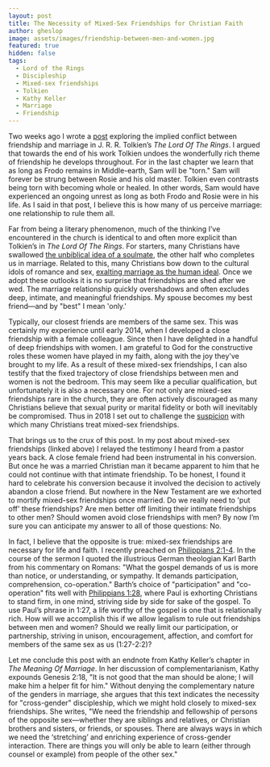 ```yaml
---
layout: post
title: The Necessity of Mixed-Sex Friendships for Christian Faith
author: gheslop
image: assets/images/friendship-between-men-and-women.jpg
featured: true
hidden: false
tags:
  - Lord of the Rings
  - Discipleship
  - Mixed-sex friendships
  - Tolkien
  - Kathy Keller
  - Marriage
  - Friendship
---
```

Two weeks ago I wrote a [post](https://rekindle.co.za/content/2021-01-13-tolkien-friendship-versus-marriage "Tolkien: Marriage Versus Friendship") exploring the implied conflict between friendship and marriage in J. R. R. Tolkien’s _The Lord Of The Rings_. I argued that towards the end of his work Tolkien undoes the wonderfully rich theme of friendship he develops throughout. For in the last chapter we learn that as long as Frodo remains in Middle-earth, Sam will be "torn." Sam will forever be strung between Rosie and his old master. Tolkien even contrasts being torn with becoming whole or healed. In other words, Sam would have experienced an ongoing unrest as long as both Frodo and Rosie were in his life. As I said in that post, I believe this is how many of us perceive marriage: one relationship to rule them all.

Far from being a literary phenomenon, much of the thinking I’ve encountered in the church is identical to and often more explicit than Tolkien’s in _The Lord Of The Rings_. For starters, many Christians have swallowed [the unbiblical idea of a soulmate](https://rekindle.co.za/content/2020-12-03-john-calvin-marriage-singleness "Does Marriage Complete Us?"), the other half who completes us in marriage. Related to this, many Christians bow down to the cultural idols of romance and sex, [exalting marriage as the human ideal](https://rekindle.co.za/content/2020-11-12-1-corinthians-7-is-it-better-to-marry "Is Is Better To Marry?"). Once we adopt these outlooks it is no surprise that friendships are shed after we wed. The marriage relationship quickly overshadows and often excludes deep, intimate, and meaningful friendships. My spouse becomes my best friend—and by "best" I mean 'only.'

Typically, our closest friends are members of the same sex. This was certainly my experience until early 2014, when I developed a close friendship with a female colleague. Since then I have delighted in a handful of deep friendships with women. I am grateful to God for the constructive roles these women have played in my faith, along with the joy they've brought to my life. As a result of these mixed-sex friendships, I can also testify that the fixed trajectory of close friendships between men and women is not the bedroom. This may seem like a peculiar qualification, but unfortunately it is also a necessary one. For not only are mixed-sex friendships rare in the church, they are often actively discouraged as many Christians believe that sexual purity or marital fidelity or both will inevitably be compromised. Thus in 2018 I set out to challenge the [suspicion](https://rekindle.co.za/content/can-i-be-friends-with-girls/ "Can I Have Girl Friends?") with which many Christians treat mixed-sex friendships.

That brings us to the crux of this post. In my post about mixed-sex friendships (linked above) I relayed the testimony I heard from a pastor years back. A close female friend had been instrumental in his conversion. But once he was a married Christian man it became apparent to him that he could not continue with that intimate friendship. To be honest, I found it hard to celebrate his conversion because it involved the decision to actively abandon a close friend. But nowhere in the New Testament are we exhorted to mortify mixed-sex friendships once married. Do we really need to 'put off' these friendships? Are men better off limiting their intimate friendships to other men? Should women avoid close friendships with men? By now I’m sure you can anticipate my answer to all of those questions: No.

In fact, I believe that the opposite is true: mixed-sex friendships are necessary for life and faith. I recently preached on [Philippians 2:1-4](https://rekindle.co.za/content/2020-07-27-philippians-2-1-4-devotional "Philippians 2:1-4 Devotional"). In the course of the sermon I quoted the illustrious German theologian Karl Barth from his commentary on Romans: "What the gospel demands of us is more than notice, or understanding, or sympathy. It demands participation, comprehension, co-operation." Barth’s choice of "participation" and "co-operation" fits well with [Philippians 1:28](https://rekindle.co.za/content/2020-07-20-philippians-1-27-30-devotional "Philippians 1:27-30 Devotional"), where Paul is exhorting Christians to stand firm, in one mind, striving side by side for sake of the gospel. To use Paul’s phrase in 1:27, a life worthy of the gospel is one that is relationally rich. How will we accomplish this if we allow legalism to rule out friendships between men and women? Should we really limit our participation, or partnership, striving in unison, encouragement, affection, and comfort for members of the same sex as us (1:27-2:2)?

Let me conclude this post with an endnote from Kathy Keller’s chapter in _The Meaning Of Marriage_. In her discussion of complementarianism, Kathy expounds Genesis 2:18, "It is not good that the man should be alone; I will make him a helper fit for him." Without denying the complementary nature of the genders in marriage, she argues that this text indicates the necessity for "cross-gender" discipleship, which we might hold closely to mixed-sex friendships. She writes, "We need the friendship and fellowship of persons of the opposite sex—whether they are siblings and relatives, or Christian brothers and sisters, or friends, or spouses. There are always ways in which we need the ‘stretching’ and enriching experience of cross-gender interaction. There are things you will only be able to learn (either through counsel or example) from people of the other sex."